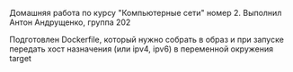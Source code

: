 Домашняя работа по курсу "Компьютерные сети" номер 2. Выполнил Антон Андрущенко, группа 202

Подготовлен Dockerfile, который нужно собрать в образ и при запуске передать хост назначения (или ipv4, ipv6) в переменной окружения target
